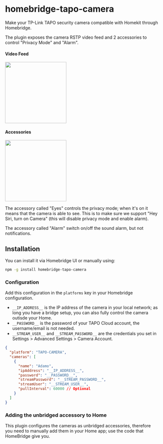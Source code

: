 # homebridge-tapo-camera

Make your TP-Link TAPO security camera compatible with Homekit through Homebridge.

The plugin exposes the camera RSTP video feed and 2 accessories to control "Privacy Mode" and "Alarm".

#### Video Feed

<img width="200px" src="https://user-images.githubusercontent.com/839700/138455588-a0754e1c-2d85-4f3f-a5cf-8e2468236c1f.PNG" />

#### Accessories

<img width="200px" src="https://user-images.githubusercontent.com/839700/138455583-8a5f74e7-057d-457d-8efd-789d9976ddd7.PNG" />

The accessory called "Eyes" controls the privacy mode; when it's on it means that the camera is able to see.
This is to make sure we support "Hey Siri, turn on Camera" (this will disable privacy mode and enable alarm).

The accessory called "Alarm" switch on/off the sound alarm, but not notifications.

## Installation

You can install it via Homebridge UI or manually using:

```sh
npm -g install homebridge-tapo-camera
```

### Configuration

Add this configuration in the `platforms` key in your Homebridge configuration.

- `__IP_ADDRESS__` is the IP address of the camera in your local network; as long you have a bridge setup, you can also fully control the camera outisde your Home.
- `__PASSWORD__` is the password of your TAPO Cloud account, the username/email is not needed.
- `__STREAM_USER__` and `__STREAM_PASSWORD__` are the credentials you set in Settings > Advanced Settings > Camera Account.

```json
{
  "platform": "TAPO-CAMERA",
  "cameras": [
    {
      "name": "Adamo",
      "ipAddress": "__IP_ADDRESS__",
      "password": "__PASSWORD__",
      "streamPassword": "__STREAM_PASSWORD__",
      "streamUser": "__STREAM_USER__",
      "pullInterval": 60000 // Optional
    }
  ]
}
```

### Adding the unbridged accessory to Home

This plugin configures the cameras as unbridged accessories, therefore you need to manually add them in your Home app;
use the code that HomeBridge give you.

